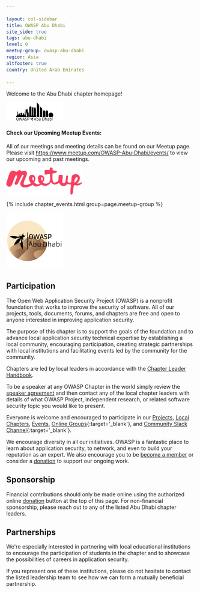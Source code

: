 ```yaml
---

layout: col-sidebar
title: OWASP Abu Dhabi
site_side: true
tags: abu-dhabi
level: 0
meetup-group: owasp-abu-dhabi
region: Asia
altfooter: true
country: United Arab Emirates

---
```


Welcome to the Abu Dhabi chapter homepage!

<img src="assets/images/Owasp%20Abu%20Dhabi_Logo_Skyline_Twitter.PNG" style="width: 30%; height: 30%;" alt="OWASP Abu Dhabi Logo" />

#### Check our Upcoming Meetup Events:
All of our meetings and meeting details can be found on our Meetup page.
Please visit <https://www.meetup.com/OWASP-Abu-Dhabi/events/> to view our upcoming and past meetings.

[<img src="assets/images/logo-meetup.svg" style="width: 40%;" alt="OWASP Abu Dhabi on Meetup.com" />](http://www.meetup.com/OWASP-Abu-Dhabi)
<br style="clear: left;"/>

{% include chapter_events.html group=page.meetup-group %}

<img src="assets/images/Owasp%20Abu%20Dhabi_Logo_Dunes.PNG" style="width: 30%; height: 30%;" alt="OWASP Abu Dhabi Logo" />

## Participation
The Open Web Application Security Project (OWASP) is a nonprofit foundation that works to improve the security of software. All of our projects, tools, documents, forums, and chapters are free and open to anyone interested in improving application security.

The purpose of this chapter is to support the goals of the foundation and to advance local application security technical expertise by establishing a local community, encouraging participation, creating strategic partnerships with local institutions and facilitating events led by the community for the community.

Chapters are led by local leaders in accordance with the [Chapter Leader Handbook](/www-policy/operational/chapter-handbook-existing.html).

To be a speaker at any OWASP Chapter in the world simply review the [speaker agreement](/www-policy/legal/speaker-agreement.html) and then contact any of the local chapter leaders with details of what OWASP Project, independent research, or related software security topic you would like to present.

Everyone is welcome and encouraged to participate in our [Projects](/projects), [Local Chapters](/chapters), [Events](/events), [Online Groups](https://groups.google.com/a/owasp.com/){:target='_blank'}, and [Community Slack Channel](https://owasp.slack.com/){:target='_blank'}.

We encourage diversity in all our initiatives. OWASP is a fantastic place to learn about application security, to network, and even to build your reputation as an expert. We also encourage you to be [become a member](/membership) or consider a [donation](/donate) to support our ongoing work.

## Sponsorship
Financial contributions should only be made online using the authorized online [donation](/donate) button at the top of this page. For non-financial sponsorship, please reach out to any of the listed Abu Dhabi chapter leaders.

## Partnerships
We're especially interested in partnering with local educational institutions to encourage the participation of students in the chapter and to showcase the possibilities of careers in application security.

If you represent one of these institutions, please do not hesitate to contact the listed leadership team to see how we can form a mutually beneficial partnership.
